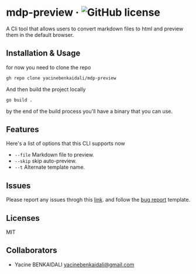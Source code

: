 # mdp-preview &middot; ![GitHub license](https://img.shields.io/badge/license-MIT-blue.svg)

A Cli tool that allows users to convert markdown files to html and preview them in the default browser.

## Installation & Usage
for now you need to clone the repo

```sh
gh repo clone yacinebenkaidali/mdp-preview
```
And then build the project locally
```sh
go build .
```
by the end of the build process you'll have a binary that you can use.
## Features

Here's a list of options that this CLI supports now

- `--file` Markdown file to preview.
- `--skip` skip auto-preview.
- `--t` Alternate template name.

## Issues

Please report any issues throgh this [link](https://github.com/yacinebenkaidali/mdp-preview/issues). and follow the [bug report](https://github.com/yacinebenkaidali/mdp-preview/issues/new?assignees=&labels=type%3AEnhancement&title=) template.

## Licenses

MIT

## Collaborators

- Yacine BENKAIDALI <yacinebenkaidali@gmail.com>
